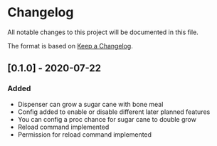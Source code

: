 # Changelog

All notable changes to this project will be documented in this file.

The format is based on [Keep a Changelog](https://keepachangelog.com/en/1.0.0/).

## [0.1.0] - 2020-07-22

### Added

- Dispenser can grow a sugar cane with bone meal
- Config added to enable or disable different later planned features
- You can config a proc chance for sugar cane to double grow
- Reload command implemented
- Permission for reload command implemented